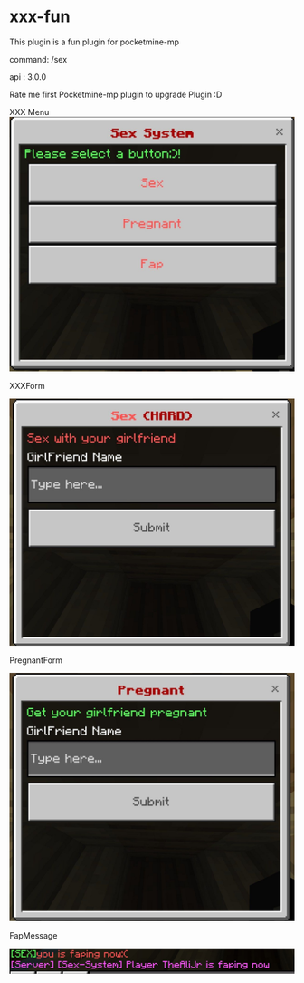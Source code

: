 # xxx-fun
This plugin is a fun plugin for pocketmine-mp


command: /sex

api : 3.0.0 

Rate me first Pocketmine-mp plugin to upgrade Plugin :D



XXX Menu
<img src="/readmescreen/xxxmenu.jpg" alt="Alt text" title="xxxmenu">


XXXForm

<img src="/readmescreen/xxxform.jpg" alt="Alt text" title="xxxform">

PregnantForm

<img src="/readmescreen/pregnantform.jpg" alt="Alt text" title="pregnantform">

FapMessage

<img src="/readmescreen/fapmessage.jpg" alt="Alt text" title="FapMessage">
